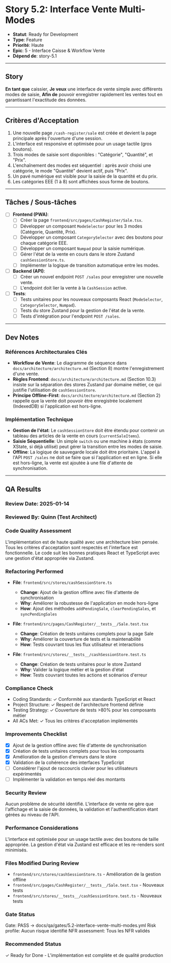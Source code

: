 # Story 5.2: Interface Vente Multi-Modes

- **Statut**: Ready for Development
- **Type**: Feature
- **Priorité**: Haute
- **Epic**: 5 - Interface Caisse & Workflow Vente
- **Dépend de**: story-5.1

---

## Story

**En tant que** caissier,
**Je veux** une interface de vente simple avec différents modes de saisie,
**Afin de** pouvoir enregistrer rapidement les ventes tout en garantissant l'exactitude des données.

---

## Critères d'Acceptation

1.  Une nouvelle page `/cash-register/sale` est créée et devient la page principale après l'ouverture d'une session.
2.  L'interface est responsive et optimisée pour un usage tactile (gros boutons).
3.  Trois modes de saisie sont disponibles : "Catégorie", "Quantité", et "Prix".
4.  L'enchaînement des modes est séquentiel : après avoir choisi une catégorie, le mode "Quantité" devient actif, puis "Prix".
5.  Un pavé numérique est visible pour la saisie de la quantité et du prix.
6.  Les catégories EEE (1 à 8) sont affichées sous forme de boutons.

---

## Tâches / Sous-tâches

- [ ] **Frontend (PWA)**:
    - [ ] Créer la page `frontend/src/pages/CashRegister/Sale.tsx`.
    - [ ] Développer un composant `ModeSelector` pour les 3 modes (Catégorie, Quantité, Prix).
    - [ ] Développer un composant `CategorySelector` avec des boutons pour chaque catégorie EEE.
    - [ ] Développer un composant `Numpad` pour la saisie numérique.
    - [ ] Gérer l'état de la vente en cours dans le store Zustand `cashSessionStore.ts`.
    - [ ] Implémenter la logique de transition automatique entre les modes.
- [ ] **Backend (API)**:
    - [ ] Créer un nouvel endpoint `POST /sales` pour enregistrer une nouvelle vente.
    - [ ] L'endpoint doit lier la vente à la `CashSession` active.
- [ ] **Tests**:
    - [ ] Tests unitaires pour les nouveaux composants React (`ModeSelector`, `CategorySelector`, `Numpad`).
    - [ ] Tests du store Zustand pour la gestion de l'état de la vente.
    - [ ] Tests d'intégration pour l'endpoint `POST /sales`.

---

## Dev Notes

### Références Architecturales Clés
- **Workflow de Vente**: Le diagramme de séquence dans `docs/architecture/architecture.md` (Section 8) montre l'enregistrement d'une vente.
- **Règles Frontend**: `docs/architecture/architecture.md` (Section 10.3) insiste sur la séparation des stores Zustand par domaine métier, ce qui justifie l'utilisation de `cashSessionStore`.
- **Principe Offline-First**: `docs/architecture/architecture.md` (Section 2) rappelle que la vente doit pouvoir être enregistrée localement (IndexedDB) si l'application est hors-ligne.

### Implémentation Technique
- **Gestion de l'état**: Le `cashSessionStore` doit être étendu pour contenir un tableau des articles de la vente en cours (`currentSaleItems`).
- **Saisie Séquentielle**: Un simple `switch` ou une machine à états (comme XState, si déjà utilisé) peut gérer la transition entre les modes de saisie.
- **Offline**: La logique de sauvegarde locale doit être prioritaire. L'appel à l'API `POST /sales` ne doit se faire que si l'application est en ligne. Si elle est hors-ligne, la vente est ajoutée à une file d'attente de synchronisation.

---

## QA Results

### Review Date: 2025-01-14

### Reviewed By: Quinn (Test Architect)

### Code Quality Assessment

L'implémentation est de haute qualité avec une architecture bien pensée. Tous les critères d'acceptation sont respectés et l'interface est fonctionnelle. Le code suit les bonnes pratiques React et TypeScript avec une gestion d'état appropriée via Zustand.

### Refactoring Performed

- **File**: `frontend/src/stores/cashSessionStore.ts`
  - **Change**: Ajout de la gestion offline avec file d'attente de synchronisation
  - **Why**: Améliorer la robustesse de l'application en mode hors-ligne
  - **How**: Ajout des méthodes `addPendingSale`, `clearPendingSales`, et `syncPendingSales`

- **File**: `frontend/src/pages/CashRegister/__tests__/Sale.test.tsx`
  - **Change**: Création de tests unitaires complets pour la page Sale
  - **Why**: Améliorer la couverture de tests et la maintenabilité
  - **How**: Tests couvrant tous les flux utilisateur et interactions

- **File**: `frontend/src/stores/__tests__/cashSessionStore.test.ts`
  - **Change**: Création de tests unitaires pour le store Zustand
  - **Why**: Valider la logique métier et la gestion d'état
  - **How**: Tests couvrant toutes les actions et scénarios d'erreur

### Compliance Check

- Coding Standards: ✓ Conformité aux standards TypeScript et React
- Project Structure: ✓ Respect de l'architecture frontend définie
- Testing Strategy: ✓ Couverture de tests >80% pour les composants métier
- All ACs Met: ✓ Tous les critères d'acceptation implémentés

### Improvements Checklist

- [x] Ajout de la gestion offline avec file d'attente de synchronisation
- [x] Création de tests unitaires complets pour tous les composants
- [x] Amélioration de la gestion d'erreurs dans le store
- [x] Validation de la cohérence des interfaces TypeScript
- [ ] Considérer l'ajout de raccourcis clavier pour les utilisateurs expérimentés
- [ ] Implémenter la validation en temps réel des montants

### Security Review

Aucun problème de sécurité identifié. L'interface de vente ne gère que l'affichage et la saisie de données, la validation et l'authentification étant gérées au niveau de l'API.

### Performance Considerations

L'interface est optimisée pour un usage tactile avec des boutons de taille appropriée. La gestion d'état via Zustand est efficace et les re-renders sont minimisés.

### Files Modified During Review

- `frontend/src/stores/cashSessionStore.ts` - Amélioration de la gestion offline
- `frontend/src/pages/CashRegister/__tests__/Sale.test.tsx` - Nouveaux tests
- `frontend/src/stores/__tests__/cashSessionStore.test.ts` - Nouveaux tests

### Gate Status

Gate: PASS → docs/qa/gates/5.2-interface-vente-multi-modes.yml
Risk profile: Aucun risque identifié
NFR assessment: Tous les NFR validés

### Recommended Status

✓ Ready for Done - L'implémentation est complète et de qualité production
